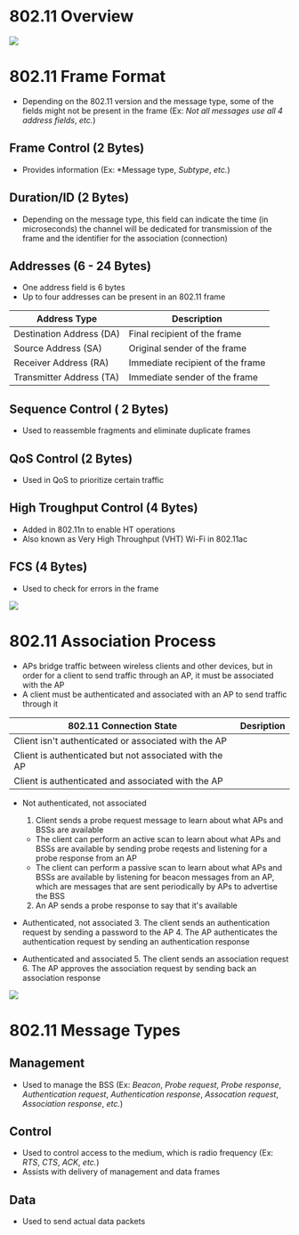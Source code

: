 # 802.11 Overview

![](https://github.com/JonmarCorpuz/SecondBrain/blob/main/Assets/Whitespace.png)

# 802.11 Frame Format

* Depending on the 802.11 version and the message type, some of the fields might not be present in the frame (Ex: *Not all messages use all 4 address fields*, *etc.*)

## Frame Control (2 Bytes)

* Provides information (Ex: *Message type, *Subtype*, *etc.*)

## Duration/ID (2 Bytes)

* Depending on the message type, this field can indicate the time (in microseconds) the channel will be dedicated for transmission of the frame and the identifier for the association (connection)

## Addresses (6 - 24 Bytes)

* One address field is 6 bytes
* Up to four addresses can be present in an 802.11 frame

| Address Type | Description |
| --- | --- |
| Destination Address (DA) | Final recipient of the frame |
| Source Address (SA) | Original sender of the frame |
| Receiver Address (RA) | Immediate recipient of the frame |
| Transmitter Address (TA) | Immediate sender of the frame |

## Sequence Control ( 2 Bytes)

* Used to reassemble fragments and eliminate duplicate frames

## QoS Control (2 Bytes)

* Used in QoS to prioritize certain traffic

## High Troughput Control (4 Bytes)

* Added in 802.11n to enable HT operations
* Also known as Very High Throughput (VHT) Wi-Fi in 802.11ac

## FCS (4 Bytes)

* Used to check for errors in the frame

![](https://github.com/JonmarCorpuz/SecondBrain/blob/main/Assets/Whitespace.png)

# 802.11 Association Process

* APs bridge traffic between wireless clients and other devices, but in order for a client to send traffic through an AP, it must be associated with the AP
* A client must be authenticated and associated with an AP to send traffic through it

| 802.11 Connection State | Desription |
| --- | --- |
| Client isn't authenticated or associated with the AP |  |
| Client is authenticated but not associated with the AP |  |
| Client is authenticated and associated with the AP |  |

* Not authenticated, not associated
  1. Client sends a probe request message to learn about what APs and BSSs are available
    * The client can perform an active scan to learn about what APs and BSSs are available by sending probe reqests and listening for a probe response from an AP
    * The client can perform a passive scan to learn about what APs and BSSs are available by listening for beacon messages from an AP, which are messages that are sent periodically by APs to advertise the BSS
  2. An AP sends a probe response to say that it's available

* Authenticated, not associated
  3. The client sends an authentication request by sending a password to the AP
  4. The AP authenticates the authentication request by sending an authentication response
 
* Authenticated and associated
  5. The client sends an association request
  6. The AP approves the association request by sending back an association response


![](https://github.com/JonmarCorpuz/SecondBrain/blob/main/Assets/Whitespace.png)

# 802.11 Message Types

## Management

* Used to manage the BSS (Ex: *Beacon*, *Probe request*, *Probe response*, *Authentication request*, *Authentication response*, *Assocation request*, *Association response*, *etc.*)

## Control

* Used to control access to the medium, which is radio frequency (Ex: *RTS*, *CTS*, *ACK*, *etc.*)
* Assists with delivery of management and data frames

## Data

* Used to send actual data packets
